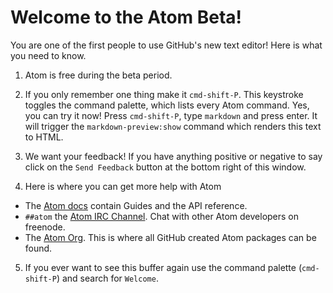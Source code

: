 # Welcome to the Atom Beta!

You are one of the first people to use GitHub's new text editor! Here is what
you need to know.

1. Atom is free during the beta period.

2. If you only remember one thing make it `cmd-shift-P`. This keystroke toggles
   the command palette, which lists every Atom command. Yes, you can try it now!
   Press `cmd-shift-P`, type `markdown` and press enter. It will trigger the
  `markdown-preview:show` command which renders this text to HTML.

3. We want your feedback! If you have anything positive or negative to say click
on the `Send Feedback` button at the bottom right of this window.

4. Here is where you can get more help with Atom

  * The [Atom docs](https://www.atom.io/docs) contain Guides and the API
reference.
  * `##atom` the [Atom IRC Channel](http://webchat.freenode.net/?channels=##atom).
Chat with other Atom developers on freenode.
  * The [Atom Org](https://github.com/atom). This is where all GitHub created Atom
packages can be found.

5. If you ever want to see this buffer again use the command palette
(`cmd-shift-P`) and search for `Welcome`.
